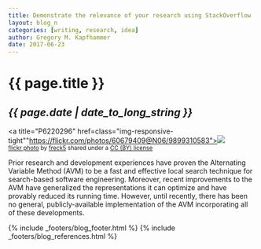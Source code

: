```yaml
---
title: Demonstrate the relevance of your research using StackOverflow
layout: blog_n
categories: [writing, research, idea]
author: Gregory M. Kapfhammer
date: 2017-06-23
---
```


# {{ page.title }}
## <em>{{ page.date | date_to_long_string }}</em>

<a title="P6220296" href=class="img-responsive-tight""https://flickr.com/photos/60679409@N06/9899310583"><img class="img-responsive-tight" src="https://farm6.static.flickr.com/5538/9899310583_7bc8da02f2_z.jpg" /></a><br /><small><a title="P6220296" href="https://flickr.com/photos/60679409@N06/9899310583">flickr photo</a> by <a href="https://flickr.com/people/60679409@N06">freck5</a> shared under a <a href="https://creativecommons.org/licenses/by/2.0/">CC (BY) license</a> </small>

Prior research and development experiences have proven the Alternating Variable Method (AVM) to be a fast and effective
local search technique for search-based software engineering. Moreover, recent improvements to the AVM have generalized
the representations it can optimize and have provably reduced its running time. However, until recently, there has been no
general, publicly-available implementation of the AVM incorporating all of these developments.

{% include _footers/blog_footer.html %}
{% include _footers/blog_references.html %}
